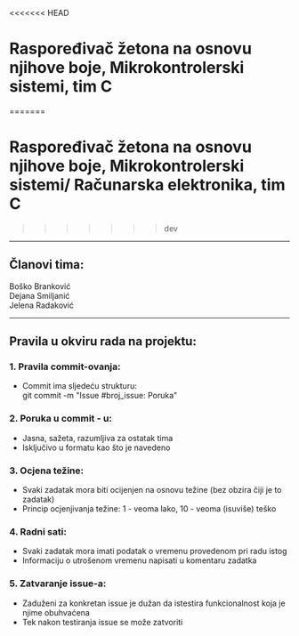 <<<<<<< HEAD
# Raspoređivač žetona na osnovu njihove boje, Mikrokontrolerski sistemi, tim C
=======
# Raspoređivač žetona na osnovu njihove boje, Mikrokontrolerski sistemi/ Računarska elektronika, tim C
>>>>>>> dev
  -------------------------------------------------------------------
  ## Članovi tima:   
  Boško Branković\
  Dejana Smiljanić\
  Jelena Radaković

  -------------------------------------------------------------------
## Pravila u okviru rada na projektu: 

   ### 1. Pravila commit-ovanja: 
   * Commit ima sljedeću strukturu: \
     git commit -m "Issue #broj_issue: Poruka"
   ### 2. Poruka u commit - u:
   * Jasna, sažeta, razumljiva za ostatak tima
   * Isključivo u formatu kao što je navedeno
   ### 3. Ocjena težine:
   * Svaki zadatak mora biti ocijenjen na osnovu težine (bez obzira čiji je to zadatak)
   * Princip ocjenjivanja težine: 1 - veoma lako, 10 - veoma (isuviše) teško
   ### 4. Radni sati:
   * Svaki zadatak mora imati podatak o vremenu provedenom pri radu istog
   * Informaciju o utrošenom vremenu napisati u komentaru zadatka
   ### 5. Zatvaranje issue-a:
   * Zaduženi za konkretan issue je dužan da istestira funkcionalnost koja je njime obuhvaćena
   * Tek nakon testiranja issue se može zatvoriti
